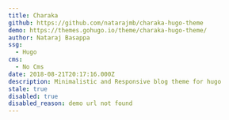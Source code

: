 ```yaml
---
title: Charaka
github: https://github.com/natarajmb/charaka-hugo-theme
demo: https://themes.gohugo.io/theme/charaka-hugo-theme/
author: Nataraj Basappa
ssg:
  - Hugo
cms:
  - No Cms
date: 2018-08-21T20:17:16.000Z
description: Minimalistic and Responsive blog theme for hugo
stale: true
disabled: true
disabled_reason: demo url not found
---
```

